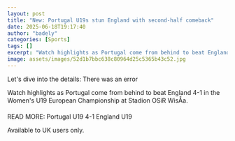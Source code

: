 ```yaml
---
layout: post
title: "New: Portugal U19s stun England with second-half comeback"
date: 2025-06-18T19:17:40
author: "badely"
categories: [Sports]
tags: []
excerpt: "Watch highlights as Portugal come from behind to beat England 4-1 in the Women's U19 European Championship at Stadion OSiR Wisła."
image: assets/images/52d1b7bbc638c80964d25c5365b43c52.jpg
---
```


Let's dive into the details: There was an error

Watch highlights as Portugal come from behind to beat England 4-1 in the Women's U19 European Championship at Stadion OSiR WisÅa.

READ MORE: Portugal U19 4-1 England U19

Available to UK users only.

